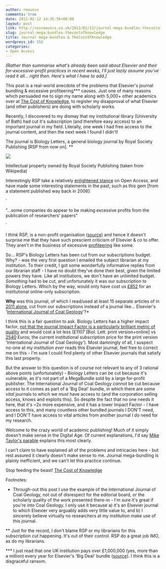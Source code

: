 ```yaml
---
author: rmounce
comments: true
date: 2012-02-12 14:35:56+00:00
layout: post
link: http://rossmounce.co.uk/2012/02/12/journal-mega-bundles-thecostofknowledge/
slug: journal-mega-bundles-thecostofknowledge
title: Journal mega-bundles & TheCostOfKnowledge
wordpress_id: 152
categories:
- Open Access
---
```


_[Rather than summarise what's already been said about Elsevier and their for-excessive-profit practices in recent weeks, I'll just lazily assume you've read it all... right then. Here's what I have to add.]_




This post is a real-world anecdote of the problems that Elsevier's journal bundling & excessive profiteering*** causes. Just one of many reasons which persuaded me to sign my name along with 5,000+ other academics over at [The Cost of Knowledge](http://thecostofknowledge.com/), to register my disapproval of what Elsevier (and other publishers) are doing with scholarly works.




Recently, I discovered to my dismay that my institutional library (University of Bath) had cut it's subscription (and therefore easy access) to an important journal in my field. Literally, one week I had free access to the journal content, and then the next week I found I didn't!




The journal is Biology Letters, a general biology journal by Royal Society Publishing [RSP from now on]. **







[![](http://upload.wikimedia.org/wikipedia/en/8/80/Biology_Letters_cover.gif)](http://upload.wikimedia.org/wikipedia/en/8/80/Biology_Letters_cover.gif)

Intellectual property owned by Royal Society Publishing (taken from Wikipedia)




Interestingly RSP take a relatively [enlightened stance](http://royalsociety.org/Royal-Society-position-statement-on-open-access/) on Open Access, and have made some interesting statements in the past, such as this gem [from a statement published way back in 2008]:


`

"…some companies do appear to be making excessive profits from the publication of researchers' papers"

`


I _think_ RSP, is a non-profit organisation ([source](http://www.facebook.com/RoyalSocietyPublishing.FanPage)) and hence it doesn't surprise me that they have such prescient criticism of Elsevier & co to offer. They aren't in the business of excessive [profiteering](http://en.wikipedia.org/wiki/Profiteering_(business)) like some.




So… RSP's Biology Letters has been cut from our subscriptions budget. Why? - was the very first question I emailed the subject librarian at my institution. To their credit, I got some wonderfully informative replies from our librarian staff - I have no doubt they've done their best, given the limited powers they have. Like all institutions, we don't have an unlimited budget. _Something_ had to be cut, and unfortunately it was our subscription to Biology Letters. Which by the way, would only have cost us [£852](http://royalsocietypublishing.org/site/librarians/Pricing.xhtml) for an institutional online-only subscription. 




**Why** was this journal, of which I read/used at least 15 separate articles of in [2011 alone](http://www.citeulike.org/search/username?q=%22biology+letters%22&search=Search+library&username=rossmounce), cut from our subscriptions instead of a journal like… Elsevier's '[International Journal of Coal Geology](http://www.journals.elsevier.com/international-journal-of-coal-geology/)'?*




I think this is a fair question to ask. Biology Letters has a higher impact factor, [not that the journal Impact Factor is a particularly brilliant metric of quality](http://dx.doi.org/10.1038/npre.2009.2801.1) and would cost a lot less (£1107 [Biol. Lett. print version+online] vs [2540](http://www.elsevier.com/wps/find/journaldescription.cws_home/503337/bibliographic) Euros; the current institutional subscription price for the print version 'International Journal of Coal Geology'). Most damningly of all, I suspect no-one at my institution _ever_ reads this Elsevier journal, feel free to correct me on this - I'm sure I could find plenty of other Elsevier journals that satisfy this last property.




But the answer to this question is of course not relevant to any of 3 rational above points (unfortunately) - Biology Letters can be cut because it's vulnerable, as it's not part of a MegaBundle sold by a large for-profit publisher. The International Journal of Coal Geology _cannot_ be cut because access to it comes as part of a 'Big Deal' bundle, in which there are some *vital* journals to which we *must* have access to (and the corporation selling access, knows and exploits this). So despite the fact that no one needs it here, that it's ~2x more expensive, and it has a lower Impact Factor - I have access to this, and many countless other bundled journals I DON'T need, and I DON'T have access to vital articles from another journal I *do* need for my research.




Welcome to the crazy world of academic publishing! Much of it simply doesn't make sense in the Digital Age. Of current explanations, I'd say [Mike Taylor's parable](http://www.guardian.co.uk/science/blog/2012/feb/10/parable-farmers-teleporting-duplicator) explains this most clearly.




I can't claim to have explained all of the problems and intricacies here - but rest assured it clearly doesn't make sense to me. Journal mega-bundling is plainly inefficient, and we can't let this practice continue.




Stop feeding the beast! [The Cost of Knowledge](http://thecostofknowledge.com/)  




Footnotes:  

* Through-out this post I use the example of the International Journal of Coal Geology, not out of disrespect for the editorial board, or the scholarly quality of the work presented there-in - I'm sure it's great if you're into Coal Geology. I only use it because a) it's an Elsevier journal to which Elsevier very arguably adds very little value to, and b) I sincerely believe virtually no researchers at my institution make use of this journal.




** Just for the record, I don't blame RSP or my librarians for this subscription cut happening. It's out of their control. RSP do a great job IMO, as do my librarians.




*** I just read that one UK institution pays over £1,000,000 (yes, more than a million) every year for Elsevier's 'Big Deal' bundle ([source](http://edchamberlain.wordpress.com/2011/12/09/a-million-squid-you-say/)). I think this is a disgraceful ransom.   
